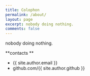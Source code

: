 ```yaml
---
title: Colophon
permalink: /about/
layout: page
excerpt: nobody doing nothing.
comments: false
---
```


nobody doing nothing.

**contacts **

- {{ site.author.email }}
- github.com/{{ site.author.github }}
